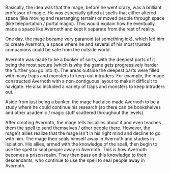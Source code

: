 Basically, the idea was that the mage, before he went crazy, was a brilliant professor of magic. He was especially gifted at spells that either altered space (like moving and rearranging terrain) or moved people through space (like teleportation / portal magic). This would explain how he eventually made a space like Avernoth and kept it separate from the rest of reality.

One day, the mage became very paranoid (at something idk), which led him to create Avernoth, a space where he and several of his most trusted companions could be safe from the outside world.

Avernoth was made to be a bunker of sorts, with the deepest parts of it being the most secure (which is why the game gets progressively harder the further you go into it). The areas outside the deepest parts were filled with many traps and monsters to keep out intruders. For example, the mage constructed Avernoth with a non-contiguous layout to make it difficult to navigate. He also included a variety of traps and monsters to keep intruders out.

Aside from just being a bunker, the mage had also made Avernoth to be a study where he could continue his research (so there can be bookshelves and other academic / magic stuff scattered throughout the levels).

After creating Avernoth, the mage tells his allies about it and even teaches them the spell to send themselves / other people there. However, the mage's allies realize that the mage isn't in his right mind and decline to go with him. The mage then seals himself away in Avernoth and studies in isolation. His allies, armed with the knowledge of the spell, then begin to use the spell to seal people away in Avernoth. This is how Avernoth becomes a prison realm. They then pass on this knowledge to their descendants, who continue to use the spell to seal people away in Avernoth.
